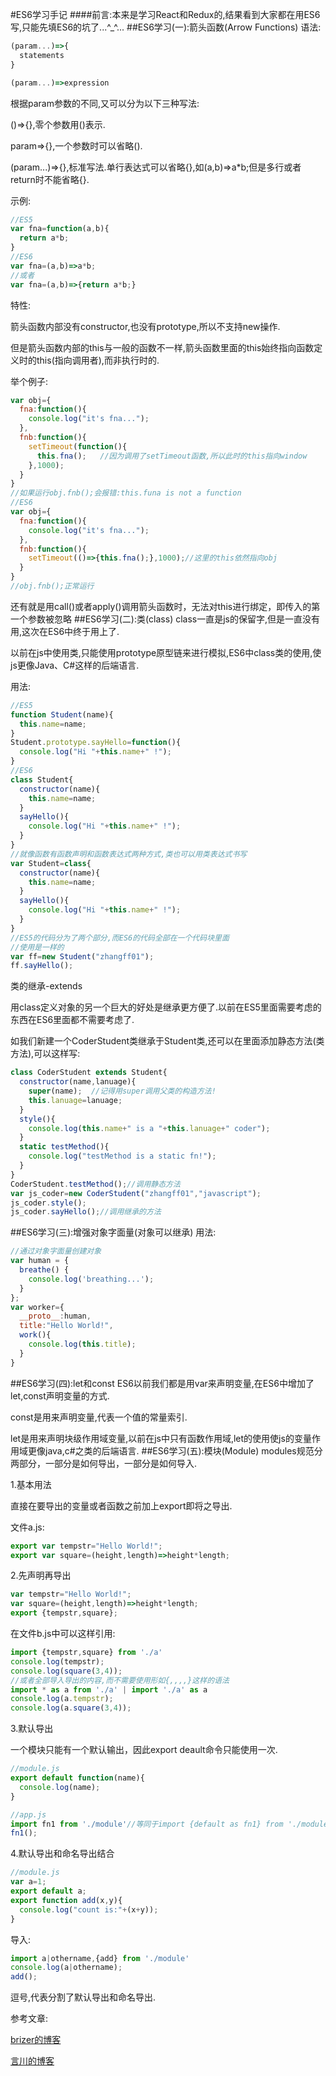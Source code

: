 
#ES6学习手记
####前言:本来是学习React和Redux的,结果看到大家都在用ES6写,只能先填ES6的坑了...^_^...
##ES6学习(一):箭头函数(Arrow Functions)
  语法:
  ```javascript
  (param...)=>{
    statements
  }
  
  (param...)=>expression
  ```
  根据param参数的不同,又可以分为以下三种写法:
  
  ()=>{},零个参数用()表示.
  
  param=>{},一个参数时可以省略().
  
  (param...)=>{},标准写法.单行表达式可以省略{},如(a,b)=>a*b;但是多行或者return时不能省略{}.
  
  示例:
  ```javascript
  //ES5
  var fna=function(a,b){
    return a*b;
  }
  //ES6
  var fna=(a,b)=>a*b;
  //或者
  var fna=(a,b)=>{return a*b;}
  ```
  特性:
  
  箭头函数内部没有constructor,也没有prototype,所以不支持new操作.
  
  但是箭头函数内部的this与一般的函数不一样,箭头函数里面的this始终指向函数定义时的this(指向调用者),而非执行时的.
  
  举个例子:
  ```javascript
  var obj={
    fna:function(){
      console.log("it's fna...");
    },
    fnb:function(){
      setTimeout(function(){
        this.fna();   //因为调用了setTimeout函数,所以此时的this指向window
      },1000);
    }
  }
  //如果运行obj.fnb();会报错:this.funa is not a function
  //ES6
  var obj={
    fna:function(){
      console.log("it's fna...");
    },
    fnb:function(){
      setTimeout(()=>{this.fna();},1000);//这里的this依然指向obj
    }
  }
  //obj.fnb();正常运行
  ```
  还有就是用call()或者apply()调用箭头函数时，无法对this进行绑定，即传入的第一个参数被忽略
##ES6学习(二):类(class)
  class一直是js的保留字,但是一直没有用,这次在ES6中终于用上了.
  
  以前在js中使用类,只能使用prototype原型链来进行模拟,ES6中class类的使用,使js更像Java、C#这样的后端语言.
  
  用法:
  ```javascript
  //ES5
  function Student(name){
    this.name=name;
  }
  Student.prototype.sayHello=function(){
    console.log("Hi "+this.name+" !");
  }
  //ES6
  class Student{
    constructor(name){
      this.name=name;
    }
    sayHello(){
      console.log("Hi "+this.name+" !");
    }
  }
  //就像函数有函数声明和函数表达式两种方式,类也可以用类表达式书写
  var Student=class{
    constructor(name){
      this.name=name;
    }
    sayHello(){
      console.log("Hi "+this.name+" !");
    }
  }
  //ES5的代码分为了两个部分,而ES6的代码全部在一个代码块里面
  //使用是一样的
  var ff=new Student("zhangff01");
  ff.sayHello();
  ```
  类的继承-extends
  
  用class定义对象的另一个巨大的好处是继承更方便了.以前在ES5里面需要考虑的东西在ES6里面都不需要考虑了.
  
  如我们新建一个CoderStudent类继承于Student类,还可以在里面添加静态方法(类方法),可以这样写:
  ```javascript
  class CoderStudent extends Student{
    constructor(name,lanuage){
      super(name);  //记得用super调用父类的构造方法!
      this.lanuage=lanuage;
    }
    style(){
      console.log(this.name+" is a "+this.lanuage+" coder");
    }
    static testMethod(){
      console.log("testMethod is a static fn!");
    }
  }
  CoderStudent.testMethod();//调用静态方法
  var js_coder=new CoderStudent("zhangff01","javascript");
  js_coder.style();
  js_coder.sayHello();//调用继承的方法
  ```
##ES6学习(三):增强对象字面量(对象可以继承)
  用法:
  ```javascript
  //通过对象字面量创建对象
  var human = {
    breathe() {
      console.log('breathing...');
    }
  };
  var worker={
    __proto__:human,
    title:"Hello World!",
    work(){
      console.log(this.title);
    }
  }
  ```
##ES6学习(四):let和const
  ES6以前我们都是用var来声明变量,在ES6中增加了let,const声明变量的方式.
  
  const是用来声明变量,代表一个值的常量索引.
  
  let是用来声明块级作用域变量,以前在js中只有函数作用域,let的使用使js的变量作用域更像java,c#之类的后端语言.
##ES6学习(五):模块(Module)
  modules规范分两部分，一部分是如何导出，一部分是如何导入.
  
  1.基本用法
  
  直接在要导出的变量或者函数之前加上export即将之导出.
  
  文件a.js:
  ```javascript
  export var tempstr="Hello World!";
  export var square=(height,length)=>height*length;
  ```
  2.先声明再导出
  ```javascript
  var tempstr="Hello World!";
  var square=(height,length)=>height*length;
  export {tempstr,square};
  ```
  在文件b.js中可以这样引用:
  ```javascript
  import {tempstr,square} from './a'
  console.log(tempstr);
  console.log(square(3,4));
  //或者全部导入导出的内容,而不需要使用形如{,,,,}这样的语法
  import * as a from './a' | import './a' as a
  console.log(a.tempstr);
  console.log(a.square(3,4));
  ```
  3.默认导出
  
  一个模块只能有一个默认输出，因此export deault命令只能使用一次.
  ```javascript
  //module.js
  export default function(name){
    console.log(name);
  }
  ```
  ```javascript
  //app.js
  import fn1 from './module'//等同于import {default as fn1} from './module'
  fn1();
  ```
  4.默认导出和命名导出结合
  ```javascript
  //module.js
  var a=1;
  export default a;
  export function add(x,y){
    console.log("count is:"+(x+y));
  }
  ```
  导入:
  ```javascript
  import a|othername,{add} from './module'
  console.log(a|othername);
  add();
  ```
  逗号,代表分割了默认导出和命名导出.
  
  参考文章:
  
  [brizer的博客](http://blog.csdn.net/mevicky/article/details/49942559)
  
  [言川的博客](http://blog.csdn.net/lihongxun945/article/details/49031383)
